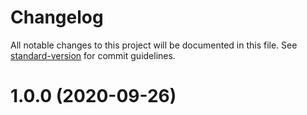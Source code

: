 # Changelog

All notable changes to this project will be documented in this file. See [standard-version](https://github.com/conventional-changelog/standard-version) for commit guidelines.

# 1.0.0 (2020-09-26)
